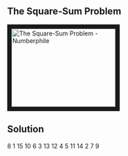 The Square-Sum Problem
----------------------

<a href="http://www.youtube.com/watch?feature=player_embedded&v=G1m7goLCJDY" target="_blank"><img src="http://img.youtube.com/vi/G1m7goLCJDY/0.jpg" alt="The Square-Sum Problem - Numberphile" width="240" height="180" border="10" /></a>

Solution
--------

8 1 15 10 6 3 13 12 4 5 11 14 2 7 9
